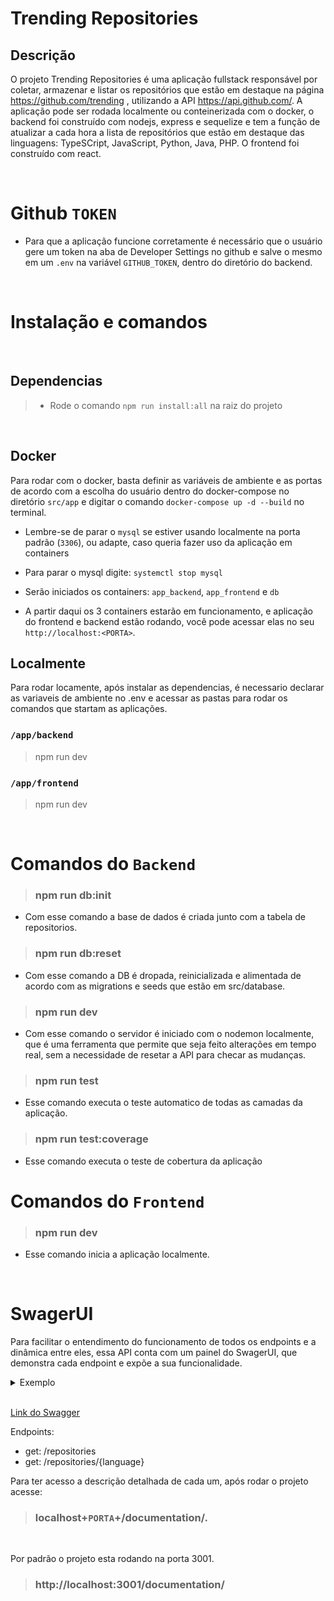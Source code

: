 # Trending Repositories

## Descrição

O projeto Trending Repositories é uma aplicação fullstack responsável por coletar, armazenar e listar os repositórios que estão em destaque na página https://github.com/trending , utilizando a API https://api.github.com/.
A aplicação pode ser rodada localmente ou conteinerizada com o docker, o backend foi construído com nodejs, express e sequelize e tem a função de atualizar a cada hora a lista de repositórios que estão em destaque das linguagens: TypeSCript, JavaScript, Python, Java, PHP. O frontend foi construído com react.


<br>

# Github `TOKEN`

- Para que a aplicação funcione corretamente é necessário que o usuário gere um token na aba de Developer Settings no github e salve o mesmo em um `.env` na variável `GITHUB_TOKEN`, dentro do diretório do backend.

<br>


# Instalação e comandos

<br>

## Dependencias

> -   Rode o comando `npm run install:all` na raiz do projeto

<br>

## Docker

Para rodar com o docker, basta definir as variáveis de ambiente e as portas de acordo com a escolha do usuário dentro do docker-compose no diretório `src/app` e digitar o comando `docker-compose up -d --build` no terminal.

-   Lembre-se de parar o `mysql` se estiver usando localmente na porta padrão (`3306`), ou adapte, caso queria fazer uso da aplicação em containers
-   Para parar o mysql digite: `systemctl stop mysql`

-   Serão iniciados os containers: `app_backend`, `app_frontend` e `db`  

-   A partir daqui os 3 containers estarão em funcionamento, e aplicação do frontend e backend estão rodando, você pode acessar elas no seu `http://localhost:<PORTA>`.

## Localmente

Para rodar locamente, após instalar as dependencias, é necessario declarar as variaveis de ambiente no .env e acessar as pastas para rodar os comandos que startam as aplicações.

### `/app/backend` 

> npm run dev


### `/app/frontend` 

> npm run dev




<br>

# Comandos do `Backend` 

> ### npm run db:init

-   Com esse comando a base de dados é criada junto com a tabela de repositorios.

> ### npm run db:reset

-   Com esse comando a DB é dropada, reinicializada e alimentada de acordo com as migrations e seeds que estão em src/database. 

> ### npm run dev
- Com esse comando o servidor é iniciado com o nodemon localmente, que é uma ferramenta que permite que seja feito alterações em tempo real, sem a necessidade de resetar a API para checar as mudanças.

> ### npm run test
- Esse comando executa o teste automatico de todas as camadas da aplicação.

> ### npm run test:coverage
- Esse comando executa o teste de cobertura da aplicação

# Comandos do `Frontend`

> ### npm run dev
- Esse comando inicia a aplicação localmente.

<br>

# SwagerUI

Para facilitar o entendimento do funcionamento de todos os endpoints e a dinâmica entre eles, essa API conta com um painel do SwagerUI, que demonstra cada endpoint e expõe a sua funcionalidade.


 
 <details>
  <summary>Exemplo</summary>
  <img src="./assets/swagger.png" alt="Descrição da imagem">
</details>

<br>

<a href="https://swagger.io/">Link do Swagger</a>

Endpoints:

-   get: /repositories
-   get: /repositories/{language}

Para ter acesso a descrição detalhada de cada um, após rodar o projeto acesse:
<br>

> ### localhost+`PORTA`+/documentation/.

 <br>

Por padrão o projeto esta rodando na porta 3001.

> ### http://localhost:3001/documentation/


